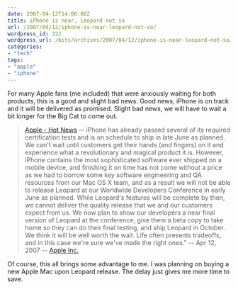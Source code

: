 ```yaml
---
date: 2007-04-12T14:00:00Z
title: iPhone is near, Leopard not so
url: /2007/04/12/iphone-is-near-leopard-not-so/
wordpress_id: 322
wordpress_url: /bits/archives/2007/04/12/iphone-is-near-leopard-not-so/
categories:
- "tech"
tags:
- "apple"
- "iphone"
---
```


For many Apple fans (me included) that were anxiously waiting for both products, this is a good and slight bad news. Good news, iPhone is on track and it will be delivered as promised. Slight bad news, we will have to wait a bit longer for the Big Cat to come out.

> <a href="http://www.apple.com/hotnews/">Apple - Hot News</a> -- iPhone has already passed several of its required certification tests and is on schedule to ship in late June as planned. We can't wait until customers get their hands (and fingers) on it and experience what a revolutionary and magical product it is. However, iPhone contains the most sophisticated software ever shipped on a mobile device, and finishing it on time has not come without a price as we had to borrow some key software engineering and QA resources from our Mac OS X team, and as a result we will not be able to release Leopard at our Worldwide Developers Conference in early June as planned. While Leopard's features will be complete by then, we cannot deliver the quality release that we and our customers expect from us. We now plan to show our developers a near final version of Leopard at the conference, give them a beta copy to take home so they can do their final testing, and ship Leopard in October. We think it will be well worth the wait. Life often presents tradeoffs, and in this case we're sure we've made the right ones." -- Apr 12, 2007 -- <a href="http://www.apple.com/">Apple Inc.</a>

Of course, this all brings some advantage to me. I was planning on buying a new Apple Mac upon Leopard release. The delay just gives me more time to save.
